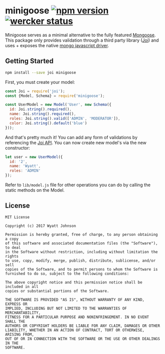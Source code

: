 # minigoose [![npm version](https://badge.fury.io/js/minigoose.svg)](https://badge.fury.io/js/minigoose) [![wercker status](https://app.wercker.com/status/b361990cc53ab372b64bd8243af1d807/s/master "wercker status")](https://app.wercker.com/project/byKey/b361990cc53ab372b64bd8243af1d807)
Minigoose serves as a minimal alternative to the fully featured
[Mongoose](https://github.com/Automattic/mongoose). This package only provides
validation through a third party library ([Joi](https://github.com/hapijs/joi))
and uses + exposes the native
[mongo javascript driver](https://mongodb.github.io/node-mongodb-native/).

## Getting Started

```bash
npm install --save joi minigoose
```

First, you must create your model:

```js
const Joi = require('joi');
const {Model, Schema} = require('minigoose');

const UserModel = new Model('User', new Schema({
  id: Joi.string().required(),
  name: Joi.string().required(),
  roles: Joi.string().valid(['ADMIN', 'MODERATOR']),
  color: Joi.string().default('blue')
}));
```

And that's pretty much it! You can add any form of validations by referencing
the [Joi API](https://github.com/hapijs/joi/blob/v10.2.2/API.md). You can now
create new model's via the new constructor:

```js
let user = new UserModel({
  id: '2',
  name: 'Wyatt',
  roles: 'ADMIN'
});
```

Refer to `lib/model.js` file for other operations you can do by calling the
static methods on the Model.

## License

    MIT License

    Copyright (c) 2017 Wyatt Johnson

    Permission is hereby granted, free of charge, to any person obtaining a copy
    of this software and associated documentation files (the "Software"), to deal
    in the Software without restriction, including without limitation the rights
    to use, copy, modify, merge, publish, distribute, sublicense, and/or sell
    copies of the Software, and to permit persons to whom the Software is
    furnished to do so, subject to the following conditions:

    The above copyright notice and this permission notice shall be included in all
    copies or substantial portions of the Software.

    THE SOFTWARE IS PROVIDED "AS IS", WITHOUT WARRANTY OF ANY KIND, EXPRESS OR
    IMPLIED, INCLUDING BUT NOT LIMITED TO THE WARRANTIES OF MERCHANTABILITY,
    FITNESS FOR A PARTICULAR PURPOSE AND NONINFRINGEMENT. IN NO EVENT SHALL THE
    AUTHORS OR COPYRIGHT HOLDERS BE LIABLE FOR ANY CLAIM, DAMAGES OR OTHER
    LIABILITY, WHETHER IN AN ACTION OF CONTRACT, TORT OR OTHERWISE, ARISING FROM,
    OUT OF OR IN CONNECTION WITH THE SOFTWARE OR THE USE OR OTHER DEALINGS IN THE
    SOFTWARE.
